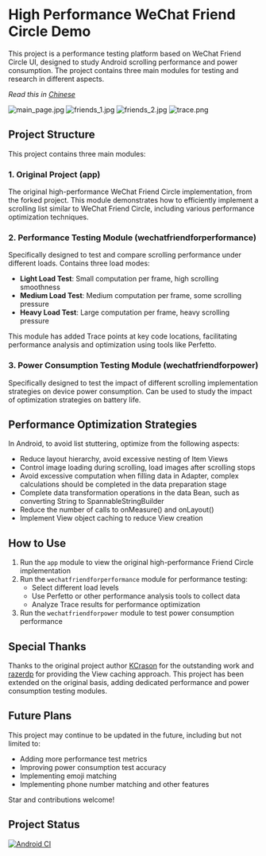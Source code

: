 # High Performance WeChat Friend Circle Demo

This project is a performance testing platform based on WeChat Friend Circle UI, designed to study Android scrolling performance and power consumption. The project contains three main modules for testing and research in different aspects.

*Read this in [Chinese](README.md)*

![main_page.jpg](pic/main_page.jpg)
![friends_1.jpg](pic/friends_1.jpg)
![friends_2.jpg](pic/friends_2.jpg)
![trace.png](pic/trace.png)

## Project Structure

This project contains three main modules:

### 1. Original Project (app)

The original high-performance WeChat Friend Circle implementation, from the forked project. This module demonstrates how to efficiently implement a scrolling list similar to WeChat Friend Circle, including various performance optimization techniques.

### 2. Performance Testing Module (wechatfriendforperformance)

Specifically designed to test and compare scrolling performance under different loads. Contains three load modes:

- **Light Load Test**: Small computation per frame, high scrolling smoothness
- **Medium Load Test**: Medium computation per frame, some scrolling pressure
- **Heavy Load Test**: Large computation per frame, heavy scrolling pressure

This module has added Trace points at key code locations, facilitating performance analysis and optimization using tools like Perfetto.

### 3. Power Consumption Testing Module (wechatfriendforpower)

Specifically designed to test the impact of different scrolling implementation strategies on device power consumption. Can be used to study the impact of optimization strategies on battery life.

## Performance Optimization Strategies

In Android, to avoid list stuttering, optimize from the following aspects:

- Reduce layout hierarchy, avoid excessive nesting of Item Views
- Control image loading during scrolling, load images after scrolling stops
- Avoid excessive computation when filling data in Adapter, complex calculations should be completed in the data preparation stage
- Complete data transformation operations in the data Bean, such as converting String to SpannableStringBuilder
- Reduce the number of calls to onMeasure() and onLayout()
- Implement View object caching to reduce View creation

## How to Use

1. Run the `app` module to view the original high-performance Friend Circle implementation
2. Run the `wechatfriendforperformance` module for performance testing:
   - Select different load levels
   - Use Perfetto or other performance analysis tools to collect data
   - Analyze Trace results for performance optimization
3. Run the `wechatfriendforpower` module to test power consumption performance

## Special Thanks

Thanks to the original project author [KCrason](https://github.com/KCrason) for the outstanding work and [razerdp](https://github.com/razerdp) for providing the View caching approach. This project has been extended on the original basis, adding dedicated performance and power consumption testing modules.

## Future Plans

This project may continue to be updated in the future, including but not limited to:
- Adding more performance test metrics
- Improving power consumption test accuracy
- Implementing emoji matching
- Implementing phone number matching and other features

Star and contributions welcome!

## Project Status

[![Android CI](https://github.com/Gracker/HighPerformanceFriendsCircle/actions/workflows/android.yml/badge.svg)](https://github.com/Gracker/HighPerformanceFriendsCircle/actions/workflows/android.yml) 